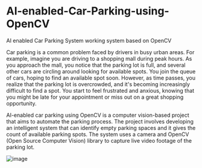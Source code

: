 # AI-enabled-Car-Parking-using-OpenCV

AI enabled Car Parking System working system based on OpenCV 

Car parking is a common problem faced by drivers in busy urban areas. For example, imagine you are driving to a shopping mall during peak hours. As you approach the mall, you notice that the parking lot is full, and several other cars are circling around looking for available spots. You join the queue of cars, hoping to find an available spot soon. However, as time passes, you realize that the parking lot is overcrowded, and it's becoming increasingly difficult to find a spot. You start to feel frustrated and anxious, knowing that you might be late for your appointment or miss out on a great shopping opportunity.

AI-enabled car parking using OpenCV is a computer vision-based project that aims to automate the parking process. The project involves developing an intelligent system that can identify empty parking spaces and it gives the count of available parking spots. The system uses a camera and OpenCV (Open Source Computer Vision) library to capture live video footage of the parking lot.

![image](https://github.com/Gnanesh-2001/AI-enabled-Car-Parking-using-OpenCV/assets/141226467/e4d834ba-c0e0-4f22-8673-1c50739a52aa)
